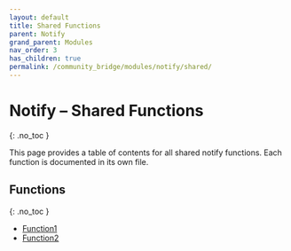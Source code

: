 ```yaml
---
layout: default
title: Shared Functions
parent: Notify
grand_parent: Modules
nav_order: 3
has_children: true
permalink: /community_bridge/modules/notify/shared/
---
```


# Notify – Shared Functions
{: .no_toc }

This page provides a table of contents for all shared notify functions. Each function is documented in its own file.

## Functions
{: .no_toc }

- [Function1](shared/Function1.md)
- [Function2](shared/Function2.md)
